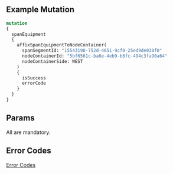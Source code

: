 ## Example Mutation

```graphql
mutation
{
  spanEquipment
  {
    affixSpanEquipmentToNodeContainer(
      spanSegmentId: "15543190-752d-4651-9cf0-25ed9de038f0"
      nodeContainerId: "5bf6561c-ba6e-4eb9-b6fc-494c3fa90a64"
      nodeContainerSide: WEST
    )
    {
      isSuccess
      errorCode
    }
  }
}
```

## Params
All are mandatory.


## Error Codes
[Error Codes](https://github.com/DAXGRID/open-ftth-utility-graph-service/blob/master/OpenFTTH.UtilityGraphService.API/Commands/AffixSpanEquipmentToNodeContainerErrorCodes.cs)





